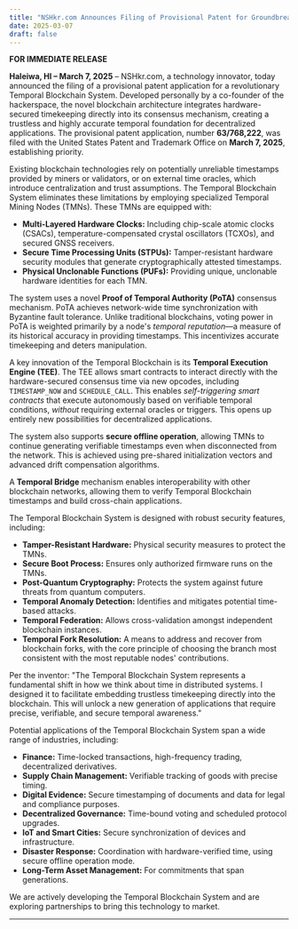 ```yaml
---
title: "NSHkr.com Announces Filing of Provisional Patent for Groundbreaking Temporal Blockchain System"
date: 2025-03-07
draft: false
---
```


**FOR IMMEDIATE RELEASE**

**Haleiwa, HI – March 7, 2025** – NSHkr.com, a technology innovator, today announced the filing of a provisional patent application for a revolutionary Temporal Blockchain System. Developed personally by a co-founder of the hackerspace, the novel blockchain architecture integrates hardware-secured timekeeping directly into its consensus mechanism, creating a trustless and highly accurate temporal foundation for decentralized applications.  The provisional patent application, number **63/768,222**, was filed with the United States Patent and Trademark Office on **March 7, 2025**, establishing priority.

Existing blockchain technologies rely on potentially unreliable timestamps provided by miners or validators, or on external time oracles, which introduce centralization and trust assumptions. The Temporal Blockchain System eliminates these limitations by employing specialized Temporal Mining Nodes (TMNs).  These TMNs are equipped with:

*   **Multi-Layered Hardware Clocks:**  Including chip-scale atomic clocks (CSACs), temperature-compensated crystal oscillators (TCXOs), and secured GNSS receivers.
*   **Secure Time Processing Units (STPUs):** Tamper-resistant hardware security modules that generate cryptographically attested timestamps.
*   **Physical Unclonable Functions (PUFs):** Providing unique, unclonable hardware identities for each TMN.

The system uses a novel **Proof of Temporal Authority (PoTA)** consensus mechanism. PoTA achieves network-wide time synchronization with Byzantine fault tolerance. Unlike traditional blockchains, voting power in PoTA is weighted primarily by a node's *temporal reputation*—a measure of its historical accuracy in providing timestamps.  This incentivizes accurate timekeeping and deters manipulation.

A key innovation of the Temporal Blockchain is its **Temporal Execution Engine (TEE)**.  The TEE allows smart contracts to interact directly with the hardware-secured consensus time via new opcodes, including `TIMESTAMP_NOW` and `SCHEDULE_CALL`. This enables *self-triggering smart contracts* that execute autonomously based on verifiable temporal conditions, *without* requiring external oracles or triggers. This opens up entirely new possibilities for decentralized applications.

The system also supports **secure offline operation**, allowing TMNs to continue generating verifiable timestamps even when disconnected from the network. This is achieved using pre-shared initialization vectors and advanced drift compensation algorithms.

A **Temporal Bridge** mechanism enables interoperability with other blockchain networks, allowing them to verify Temporal Blockchain timestamps and build cross-chain applications.

The Temporal Blockchain System is designed with robust security features, including:

*   **Tamper-Resistant Hardware:** Physical security measures to protect the TMNs.
*   **Secure Boot Process:** Ensures only authorized firmware runs on the TMNs.
*   **Post-Quantum Cryptography:**  Protects the system against future threats from quantum computers.
*   **Temporal Anomaly Detection:**  Identifies and mitigates potential time-based attacks.
*   **Temporal Federation:** Allows cross-validation amongst independent blockchain instances.
*   **Temporal Fork Resolution:** A means to address and recover from blockchain forks, with the core principle of choosing the branch most consistent with the most reputable nodes' contributions.

Per the inventor: "The Temporal Blockchain System represents a fundamental shift in how we think about time in distributed systems. I designed it to facilitate embedding trustless timekeeping directly into the blockchain. This will unlock a new generation of applications that require precise, verifiable, and secure temporal awareness."

Potential applications of the Temporal Blockchain System span a wide range of industries, including:

*   **Finance:** Time-locked transactions, high-frequency trading, decentralized derivatives.
*   **Supply Chain Management:** Verifiable tracking of goods with precise timing.
*   **Digital Evidence:** Secure timestamping of documents and data for legal and compliance purposes.
*   **Decentralized Governance:** Time-bound voting and scheduled protocol upgrades.
*   **IoT and Smart Cities:** Secure synchronization of devices and infrastructure.
*   **Disaster Response:** Coordination with hardware-verified time, using secure offline operation mode.
*   **Long-Term Asset Management:** For commitments that span generations.

We are actively developing the Temporal Blockchain System and are exploring partnerships to bring this technology to market.

---